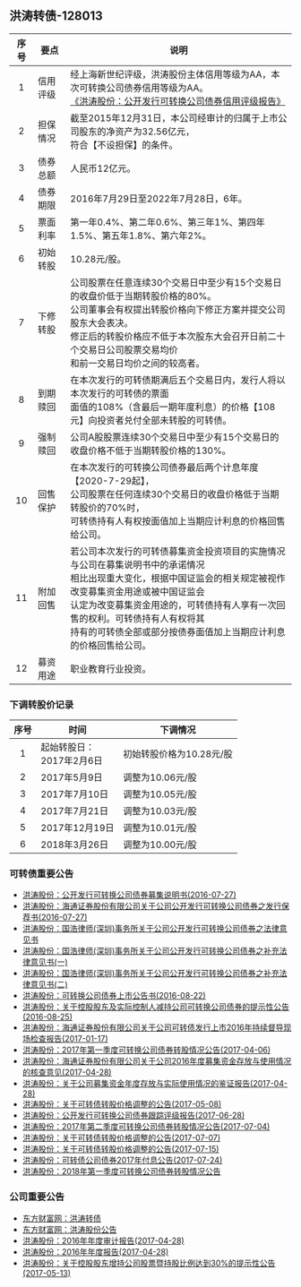 ## 洪涛转债-128013

|序号|要点|说明|
|:--:|----|----|
|1|信用评级|经上海新世纪评级，洪涛股份主体信用等级为AA，本次可转换公司债券信用等级为AA。<br>[《洪涛股份：公开发行可转换公司债券信用评级报告》](http://pdf.dfcfw.com/pdf/H2_AN201607260016760779_1.pdf)|
|2|担保情况|截至2015年12月31日，本公司经审计的归属于上市公司股东的净资产为32.56亿元，<br>符合【不设担保】的条件。|
|3|债券总额|人民币12亿元。|
|4|债券期限|2016年7月29日至2022年7月28日，6年。|
|5|票面利率|第一年0.4%、第二年0.6%、第三年1%、第四年1.5%、第五年1.8%、第六年2%。|
|6|初始转股|10.28元/股。|
|7|下修转股|公司股票在任意连续30个交易日中至少有15个交易日的收盘价低于当期转股价格的80%。<br>公司董事会有权提出转股价格向下修正方案并提交公司股东大会表决。<br>修正后的转股价格应不低于本次股东大会召开日前二十个交易日公司股票交易均价<br>和前一交易日均价之间的较高者。|
|8|到期赎回|在本次发行的可转债期满后五个交易日内，发行人将以本次发行的可转债的票面<br>面值的108%（含最后一期年度利息）的价格【108元】向投资者兑付全部未转股的可转债。|
|9|强制赎回|公司A股股票连续30个交易日中至少有15个交易日的收盘价格不低于当期转股价格的130%。|
|10|回售保护|在本次发行的可转换公司债券最后两个计息年度【2020-7-29起】，<br>公司股票在任何连续30个交易日的收盘价格低于当期转股价的70%时，<br>可转债持有人有权按面值加上当期应计利息的价格回售给公司。|
|11|附加回售|若公司本次发行的可转债募集资金投资项目的实施情况与公司在募集说明书中的承诺情况<br>相比出现重大变化，根据中国证监会的相关规定被视作改变募集资金用途或被中国证监会<br>认定为改变募集资金用途的，可转债持有人享有一次回售的权利。可转债持有人有权将其<br>持有的可转债全部或部分按债券面值加上当期应计利息的价格回售给公司。|
|12|募资用途|职业教育行业投资。|

### 下调转股价记录
|序号|时间|下调情况|
|:--:|----|----|
|1|起始转股日：<br>2017年2月6日|初始转股价格为10.28元/股|
|2|2017年5月9日|调整为10.06元/股|
|3|2017年7月10日|调整为10.05元/股|
|4|2017年7月21日|调整为10.03元/股|
|5|2017年12月19日|调整为10.01元/股|
|6|2018年3月26日|调整为10.00元/股|

### 可转债重要公告
* [洪涛股份：公开发行可转换公司债券募集说明书(2016-07-27)](http://pdf.dfcfw.com/pdf/H2_AN201607260016760773_1.pdf)
* [洪涛股份：海通证券股份有限公司关于公司公开发行可转换公司债券之发行保荐书(2016-07-27)](http://pdf.dfcfw.com/pdf/H2_AN201607260016760776_1.pdf)
* [洪涛股份：国浩律师(深圳)事务所关于公司公开发行可转换公司债券之法律意见书](http://pdf.dfcfw.com/pdf/H2_AN201607260016760770_1.pdf)
* [洪涛股份：国浩律师(深圳)事务所关于公司公开发行可转换公司债券之补充法律意见书(一)](http://pdf.dfcfw.com/pdf/H2_AN201607260016760777_1.pdf)
* [洪涛股份：国浩律师(深圳)事务所关于公司公开发行可转换公司债券之补充法律意见书(二)](http://pdf.dfcfw.com/pdf/H2_AN201607260016760767_1.pdf)
* [洪涛股份：可转换公司债券上市公告书(2016-08-22)](http://pdf.dfcfw.com/pdf/H2_AN201608210017226429_1.pdf)
* [洪涛股份：关于控股股东及实际控制人减持公司可转换公司债券的提示性公告(2016-08-25)](http://pdf.dfcfw.com/pdf/H2_AN201608240017286207_1.pdf)
* [洪涛股份：海通证券股份有限公司关于公司可转债发行上市2016年持续督导现场检查报告(2017-01-17)](http://pdf.dfcfw.com/pdf/H2_AN201701160272065597_1.pdf)
* [洪涛股份：2017年第一季度可转换公司债券转股情况公告(2017-04-06)](http://pdf.dfcfw.com/pdf/H2_AN201704050475629362_1.pdf)
* [洪涛股份：海通证券股份有限公司关于公司2016年度募集资金存放与使用情况的核查意见(2017-04-28)](http://pdf.dfcfw.com/pdf/H2_AN201704270536426631_1.pdf)
* [洪涛股份：关于公司募集资金年度存放与实际使用情况的鉴证报告(2017-04-28)](http://pdf.dfcfw.com/pdf/H2_AN201704270536426622_1.pdf)
* [洪涛股份：关于可转债转股价格调整的公告(2017-05-08)](http://pdf.dfcfw.com/pdf/H2_AN201705070562877809_1.pdf)
* [洪涛股份：公开发行可转换公司债券跟踪评级报告(2017-06-28)](http://pdf.dfcfw.com/pdf/H2_AN201706270672485552_1.pdf)
* [洪涛股份：2017年第二季度可转换公司债券转股情况公告(2017-07-04)](http://pdf.dfcfw.com/pdf/H2_AN201707030688350170_1.pdf)
* [洪涛股份：关于可转债转股价格调整的公告(2017-07-07)](http://pdf.dfcfw.com/pdf/H2_AN201707060698978152_1.pdf)
* [洪涛股份：关于可转债转股价格调整的公告(2017-07-15)](http://pdf.dfcfw.com/pdf/H2_AN201707140719079314_1.pdf)
* [洪涛股份：可转债公司债券2017年付息公告(2017-07-24)](http://pdf.dfcfw.com/pdf/H2_AN201707230740510024_1.pdf)
* [洪涛股份：2018年第一季度可转换公司债券转股情况公告](http://pdf.dfcfw.com/pdf/H2_AN201804021115382259_1.pdf)

### 公司重要公告
* [东方财富网：洪涛转债](http://quote.eastmoney.com/bond/sz128013.html)
* [东方财富网：洪涛股份公告](http://data.eastmoney.com/notices/stock/002325.html)
* [洪涛股份：2016年年度审计报告(2017-04-28)](http://pdf.dfcfw.com/pdf/H2_AN201704270536426655_1.pdf)
* [洪涛股份：2016年年度报告(2017-04-28)](http://pdf.dfcfw.com/pdf/H2_AN201704270536426659_1.pdf)
* [洪涛股份：关于控股股东增持公司股票暨持股比例达到30%的提示性公告(2017-05-13)](http://pdf.dfcfw.com/pdf/H2_AN201705120574928323_1.pdf)

